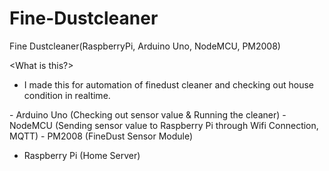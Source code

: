 # Fine-Dustcleaner
Fine Dustcleaner(RaspberryPi, Arduino Uno, NodeMCU, PM2008)

<What is this?>
- I made this for automation of finedust cleaner and checking out house condition in realtime.

<Hareware>
- Arduino Uno (Checking out sensor value & Running the cleaner)
- NodeMCU (Sending sensor value to Raspberry Pi through Wifi Connection, MQTT)
- PM2008 (FineDust Sensor Module)

- Raspberry Pi (Home Server)
